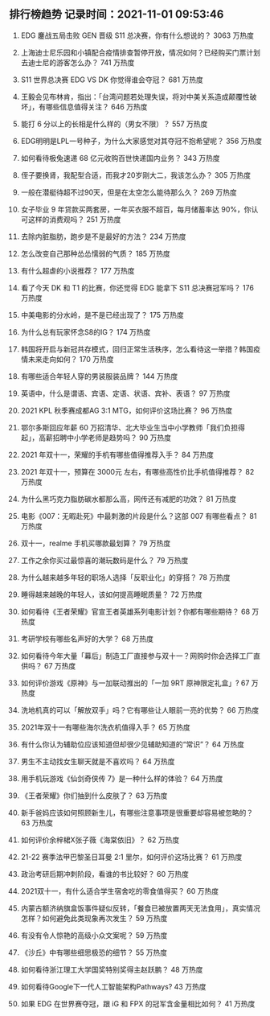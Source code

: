
## 排行榜趋势 记录时间：2021-11-01 09:53:46
  
  1. EDG 鏖战五局击败 GEN 晋级 S11 总决赛，你有什么想说的？ 3063 万热度
    
  2. 上海迪士尼乐园和小镇配合疫情排查暂停开放，情况如何？已经购买门票计划去迪士尼的游客怎么办？ 741 万热度
    
  3. S11 世界总决赛 EDG VS DK 你觉得谁会夺冠？ 681 万热度
    
  4. 王毅会见布林肯，指出：「台湾问题若处理失误，将对中美关系造成颠覆性破坏」，有哪些信息值得关注？ 646 万热度
    
  5. 能打 6 分以上的长相是什么样的（男女不限）？ 557 万热度
    
  6. EDG明明是LPL一号种子，为什么大家感觉对其夺冠不抱希望呢？ 356 万热度
    
  7. 如何看待极兔速递 68 亿元收购百世快递国内业务？ 343 万热度
    
  8. 侄子要换肾，我配型合适，而我才20岁刚大二，我该怎么办？ 305 万热度
    
  9. 一般在潜艇待超不过90天，但是在太空怎么能待那么久？ 269 万热度
    
  10. 女子毕业 9 年贷款买两套房，一年买衣服不超百，每月储蓄率达 90%，你认可这样的消费观吗？ 251 万热度
    
  11. 去除内脏脂肪，跑步是不是最好的方法？ 234 万热度
    
  12. 怎么改变自己那种怂怂懦弱的气质？ 185 万热度
    
  13. 有什么超虐的小说推荐？ 177 万热度
    
  14. 看了今天 DK 和 T1 的比赛，你还觉得 EDG 能拿下 S11 总决赛冠军吗？ 176 万热度
    
  15. 中美电影的分水岭，是不是已经出现了？ 175 万热度
    
  16. 为什么总有玩家怀念S8的IG？ 174 万热度
    
  17. 韩国将开启与新冠共存模式，回归正常生活秩序，怎么看待这一举措？韩国疫情未来走向如何？ 170 万热度
    
  18. 有哪些适合年轻人穿的男装服装品牌？ 144 万热度
    
  19. 英语中，什么是谓语、宾语、定语、状语、宾补、表语？ 97 万热度
    
  20. 2021 KPL 秋季赛成都AG 3:1 MTG，如何评价这场比赛？ 96 万热度
    
  21. 鄂尔多斯回应年薪 60 万招清华、北大毕业生当中小学教师「我们负担得起」，高薪招聘中小学老师是趋势吗？ 90 万热度
    
  22. 2021 年双十一，荣耀的手机有哪些值得推荐入手？ 84 万热度
    
  23. 2021 年双十一，预算在 3000元 左右，有哪些高性价比手机值得推荐？ 82 万热度
    
  24. 为什么黑巧克力脂肪碳水都那么高，网传还有减肥的功效？ 81 万热度
    
  25. 电影《007：无暇赴死》中最刺激的片段是什么？这部 007 有哪些看点？ 81 万热度
    
  26. 双十一，realme 手机买哪款最划算？ 79 万热度
    
  27. 工作之余你买过最惊喜的潮玩数码是什么？ 79 万热度
    
  28. 为什么越来越多年轻的职场人选择「反职业化」的穿搭？ 78 万热度
    
  29. 睡得越来越晚的年轻人，该如何提高睡眠质量？ 72 万热度
    
  30. 如何看待《王者荣耀》官宣王者英雄系列电影计划？你都有哪些期待？ 68 万热度
    
  31. 考研学校有哪些名声好的大学？ 68 万热度
    
  32. 如何看待今年大量「幕后」制造工厂直接参与双十一？网购时你会选择工厂直供吗？ 67 万热度
    
  33. 如何评价游戏《原神》与一加联动推出的「一加 9RT 原神限定礼盒」? 67 万热度
    
  34. 洗地机真的可以「解放双手」吗？它有哪些让人眼前一亮的优势？ 66 万热度
    
  35. 2021年双十一有哪些海尔洗衣机值得入手？ 65 万热度
    
  36. 有什么你认为辅助位应该知道但却很少见辅助知道的“常识”？ 64 万热度
    
  37. 男生不主动找女生聊天就是不喜欢吗？ 64 万热度
    
  38. 用手机玩游戏《仙剑奇侠传 7》是一种什么样的体验？ 64 万热度
    
  39. 《王者荣耀》你们抽到什么皮肤了？ 63 万热度
    
  40. 新手爸妈应该如何照顾新生儿，有哪些注意事项是很重要却容易被忽略的？ 63 万热度
    
  41. 如何评价余梓桾X张子薇《海棠依旧》？ 62 万热度
    
  42. 21-22 赛季法甲巴黎圣日耳曼 2:1 里尔，如何评价这场比赛？ 61 万热度
    
  43. 政治考研后期冲刺阶段，看谁的书比较好？ 60 万热度
    
  44. 2021双十一，有什么适合学生宿舍吃的零食值得买？ 60 万热度
    
  45. 内蒙古额济纳旗盒饭事件疑似反转，「餐食已被放置两天无法食用」，真实情况怎样？如何避免此类现象再次发生？ 59 万热度
    
  46. 有没有令人惊艳的高级小众文案呢？ 59 万热度
    
  47. 《沙丘》中有哪些细思极恐的细节？ 55 万热度
    
  48. 如何看待浙江理工大学国奖特别奖得主赵跃鹏？ 48 万热度
    
  49. 如何看待Google下一代人工智能架构Pathways? 43 万热度
    
  50. 如果 EDG 在世界赛夺冠，跟 iG 和 FPX 的冠军含金量相比如何？ 41 万热度
    